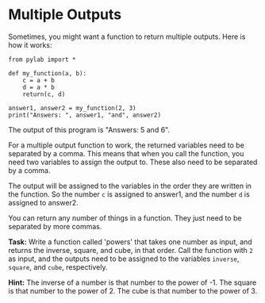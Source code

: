 #  Multiple Outputs

Sometimes, you might want a function to return multiple outputs. Here is how it works:

```
from pylab import *

def my_function(a, b):
    c = a + b
    d = a * b
    return(c, d)

answer1, answer2 = my_function(2, 3)
print("Answers: ", answer1, "and", answer2)

```

The output of this program is "Answers: 5 and 6". 

For a multiple output function to work, the returned variables need to be separated by a comma. This means that when you call the function, you need two variables to assign the output to. These also need to be separated by a comma. 

The output will be assigned to the variables in the order they are written in the function. So the number `c` is assigned to answer1, and the number `d` is assigned to answer2. 

You can return any number of things in a function. They just need to be separated by more commas. 

**Task:** Write a function called 'powers' that takes one number as input, and returns the inverse, square, and cube, in that order. Call the function with `2` as input, and the outputs need to be assigned to the variables `inverse`, `square`, and `cube`, respectively.

**Hint:** The inverse of a number is that number to the power of -1. The square is that number to the power of 2. The cube is that number to the power of 3. 
